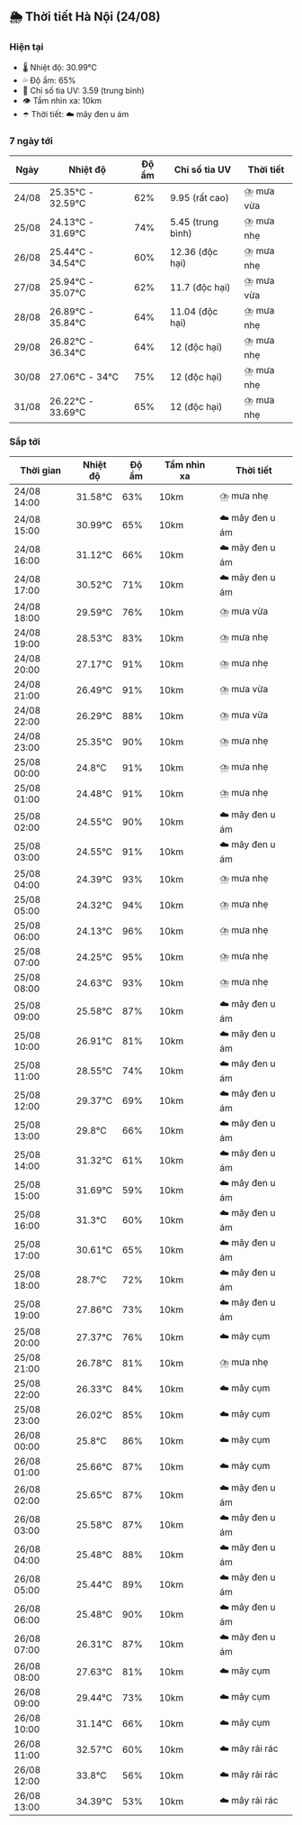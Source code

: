 ## 🌦️ Thời tiết Hà Nội (24/08)

### Hiện tại

- 🌡️ Nhiệt độ: 30.99℃
- 💦 Độ ẩm: 65%
- 🌟 Chỉ số tia UV: 3.59 (trung bình)
- 👁️ Tầm nhìn xa: 10km
- ☂️ Thời tiết: ☁️ mây đen u ám

### 7 ngày tới

| Ngày | Nhiệt độ | Độ ẩm | Chỉ số tia UV | Thời tiết |
| --- | --- | --- | --- | --- |
| 24/08 | 25.35℃ - 32.59℃ | 62% | 9.95 (rất cao) | ⛈️ mưa vừa |
| 25/08 | 24.13℃ - 31.69℃ | 74% | 5.45 (trung bình) | ⛈️ mưa nhẹ |
| 26/08 | 25.44℃ - 34.54℃ | 60% | 12.36 (độc hại) | ⛈️ mưa nhẹ |
| 27/08 | 25.94℃ - 35.07℃ | 62% | 11.7 (độc hại) | ⛈️ mưa vừa |
| 28/08 | 26.89℃ - 35.84℃ | 64% | 11.04 (độc hại) | ⛈️ mưa nhẹ |
| 29/08 | 26.82℃ - 36.34℃ | 64% | 12 (độc hại) | ⛈️ mưa nhẹ |
| 30/08 | 27.06℃ - 34℃ | 75% | 12 (độc hại) | ⛈️ mưa nhẹ |
| 31/08 | 26.22℃ - 33.69℃ | 65% | 12 (độc hại) | ⛈️ mưa nhẹ |

### Sắp tới

| Thời gian | Nhiệt độ | Độ ẩm | Tầm nhìn xa | Thời tiết |
| --- | --- | --- | --- | --- |
| 24/08 14:00 | 31.58℃ | 63% | 10km | ⛈️ mưa nhẹ |
| 24/08 15:00 | 30.99℃ | 65% | 10km | ☁️ mây đen u ám |
| 24/08 16:00 | 31.12℃ | 66% | 10km | ☁️ mây đen u ám |
| 24/08 17:00 | 30.52℃ | 71% | 10km | ☁️ mây đen u ám |
| 24/08 18:00 | 29.59℃ | 76% | 10km | ⛈️ mưa vừa |
| 24/08 19:00 | 28.53℃ | 83% | 10km | ⛈️ mưa nhẹ |
| 24/08 20:00 | 27.17℃ | 91% | 10km | ⛈️ mưa nhẹ |
| 24/08 21:00 | 26.49℃ | 91% | 10km | ⛈️ mưa vừa |
| 24/08 22:00 | 26.29℃ | 88% | 10km | ⛈️ mưa vừa |
| 24/08 23:00 | 25.35℃ | 90% | 10km | ⛈️ mưa nhẹ |
| 25/08 00:00 | 24.8℃ | 91% | 10km | ⛈️ mưa nhẹ |
| 25/08 01:00 | 24.48℃ | 91% | 10km | ⛈️ mưa nhẹ |
| 25/08 02:00 | 24.55℃ | 90% | 10km | ☁️ mây đen u ám |
| 25/08 03:00 | 24.55℃ | 91% | 10km | ☁️ mây đen u ám |
| 25/08 04:00 | 24.39℃ | 93% | 10km | ⛈️ mưa nhẹ |
| 25/08 05:00 | 24.32℃ | 94% | 10km | ⛈️ mưa nhẹ |
| 25/08 06:00 | 24.13℃ | 96% | 10km | ⛈️ mưa nhẹ |
| 25/08 07:00 | 24.25℃ | 95% | 10km | ⛈️ mưa nhẹ |
| 25/08 08:00 | 24.63℃ | 93% | 10km | ⛈️ mưa nhẹ |
| 25/08 09:00 | 25.58℃ | 87% | 10km | ☁️ mây đen u ám |
| 25/08 10:00 | 26.91℃ | 81% | 10km | ☁️ mây đen u ám |
| 25/08 11:00 | 28.55℃ | 74% | 10km | ☁️ mây đen u ám |
| 25/08 12:00 | 29.37℃ | 69% | 10km | ☁️ mây đen u ám |
| 25/08 13:00 | 29.8℃ | 66% | 10km | ☁️ mây đen u ám |
| 25/08 14:00 | 31.32℃ | 61% | 10km | ☁️ mây đen u ám |
| 25/08 15:00 | 31.69℃ | 59% | 10km | ☁️ mây đen u ám |
| 25/08 16:00 | 31.3℃ | 60% | 10km | ☁️ mây đen u ám |
| 25/08 17:00 | 30.61℃ | 65% | 10km | ☁️ mây đen u ám |
| 25/08 18:00 | 28.7℃ | 72% | 10km | ☁️ mây đen u ám |
| 25/08 19:00 | 27.86℃ | 73% | 10km | ☁️ mây đen u ám |
| 25/08 20:00 | 27.37℃ | 76% | 10km | ☁️ mây cụm |
| 25/08 21:00 | 26.78℃ | 81% | 10km | ⛈️ mưa nhẹ |
| 25/08 22:00 | 26.33℃ | 84% | 10km | ☁️ mây cụm |
| 25/08 23:00 | 26.02℃ | 85% | 10km | ☁️ mây cụm |
| 26/08 00:00 | 25.8℃ | 86% | 10km | ☁️ mây cụm |
| 26/08 01:00 | 25.66℃ | 87% | 10km | ☁️ mây cụm |
| 26/08 02:00 | 25.65℃ | 87% | 10km | ☁️ mây đen u ám |
| 26/08 03:00 | 25.58℃ | 87% | 10km | ☁️ mây đen u ám |
| 26/08 04:00 | 25.48℃ | 88% | 10km | ☁️ mây đen u ám |
| 26/08 05:00 | 25.44℃ | 89% | 10km | ☁️ mây đen u ám |
| 26/08 06:00 | 25.48℃ | 90% | 10km | ☁️ mây đen u ám |
| 26/08 07:00 | 26.31℃ | 87% | 10km | ☁️ mây đen u ám |
| 26/08 08:00 | 27.63℃ | 81% | 10km | ☁️ mây cụm |
| 26/08 09:00 | 29.44℃ | 73% | 10km | ☁️ mây cụm |
| 26/08 10:00 | 31.14℃ | 66% | 10km | ☁️ mây cụm |
| 26/08 11:00 | 32.57℃ | 60% | 10km | ☁️ mây rải rác |
| 26/08 12:00 | 33.8℃ | 56% | 10km | ☁️ mây rải rác |
| 26/08 13:00 | 34.39℃ | 53% | 10km | ☁️ mây rải rác |
